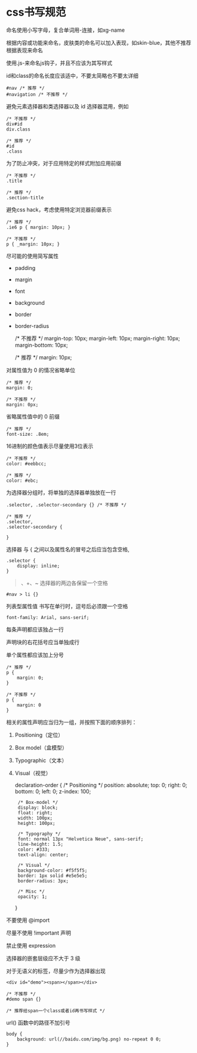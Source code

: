 # css书写规范

命名使用小写字母，复合单词用-连接，如xg-name

根据内容或功能来命名，皮肤类的命名可以加入表现，如skin-blue，其他不推荐根据表现来命名

使用.js-来命名js钩子，并且不应该为其写样式

id和class的命名长度应该适中，不要太简略也不要太详细

    #nav /* 推荐 */
    #navigation /* 不推荐 */

避免元素选择器和类选择器以及 id 选择器混用，例如

    /* 不推荐 */
    div#id
    div.class

    /* 推荐 */
    #id
    .class

为了防止冲突，对于应用特定的样式附加应用前缀

    /* 不推荐 */
    .title

    /* 推荐 */
    .section-title

避免css hack，考虑使用特定浏览器前缀表示

    /* 推荐 */
    .ie6 p { margin: 10px; }

    /* 不推荐 */
    p { _margin: 10px; }

尽可能的使用简写属性

* padding
* margin
* font
* background
* border
* border-radius

    /* 不推荐 */
    margin-top: 10px;
    margin-left: 10px;
    margin-right: 10px;
    margin-bottom: 10px;

    /* 推荐 */
    margin: 10px;

对属性值为 0 的情况省略单位

    /* 推荐 */
    margin: 0;

    /* 不推荐 */
    margin: 0px;

省略属性值中的 0 前缀

    /* 推荐 */
    font-size: .8em;

16进制的颜色值表示尽量使用3位表示

    /* 不推荐 */
    color: #eebbcc;

    /* 推荐 */
    color: #ebc;

为选择器分组时，将单独的选择器单独放在一行

    .selector, .selector-secondary {} /* 不推荐 */

    /* 推荐 */
    .selector,
    .selector-secondary {

    }

选择器 与 { 之间以及属性名的冒号之后应当包含空格,

    .selector {
        display: inline;
    }

>、+、~ 选择器的两边各保留一个空格

    #nav > li {}

列表型属性值 书写在单行时，逗号后必须跟一个空格

    font-family: Arial, sans-serif;

每条声明都应该独占一行

声明块的右花括号应当单独成行

单个属性都应该加上分号

    /* 推荐 */
    p {
        margin: 0;
    }

    /* 不推荐 */
    p {
        margin: 0
    }

相关的属性声明应当归为一组，并按照下面的顺序排列：

1. Positioning（定位）
2. Box model（盒模型）
3. Typographic（文本）
4. Visual（视觉）

    declaration-order {
        /* Positioning */
        position: absolute;
        top: 0;
        right: 0;
        bottom: 0;
        left: 0;
        z-index: 100;

        /* Box-model */
        display: block;
        float: right;
        width: 100px;
        height: 100px;

        /* Typography */
        font: normal 13px "Helvetica Neue", sans-serif;
        line-height: 1.5;
        color: #333;
        text-align: center;

        /* Visual */
        background-color: #f5f5f5;
        border: 1px solid #e5e5e5;
        border-radius: 3px;

        /* Misc */
        opacity: 1;
    }

不要使用 @import

尽量不使用 !important 声明

禁止使用 expression

选择器的嵌套层级应不大于 3 级

对于无语义的标签，尽量少作为选择器出现

    <div id="demo"><span></span></div>

    /* 不推荐 */
    #demo span {}

    /* 推荐给span一个class或者id再书写样式 */

url() 函数中的路径不加引号

    body {
        background: url(//baidu.com/img/bg.png) no-repeat 0 0;
    }

